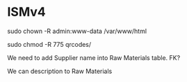 # ISMv4

sudo chown -R admin:www-data /var/www/html

sudo chmod -R 775 qrcodes/

We need to add Supplier name into Raw Materials table. FK?

We can description to Raw Materials
